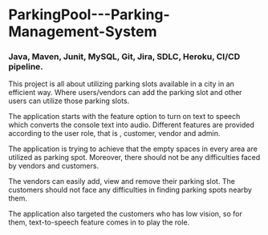 # ParkingPool---Parking-Management-System
### Java, Maven, Junit, MySQL, Git, Jira, SDLC, Heroku, CI/CD pipeline.
This project is all about utilizing parking slots available in a city in an efficient way. Where users/vendors can add the parking slot and other users can utilize those parking slots.

The application starts with the feature option to turn on text to speech which converts the console text into audio. Different features are provided according to the user role, that is , customer, vendor and admin.

The application is trying to achieve that the empty spaces in every area are utilized as parking spot. Moreover, there should not be any difficulties faced by vendors and customers.

The vendors can easily add, view and remove their parking slot. The customers should not face any difficulties in finding parking spots nearby them.

The application also targeted the customers who has low vision, so for them, text-to-speech feature comes in to play the role.
